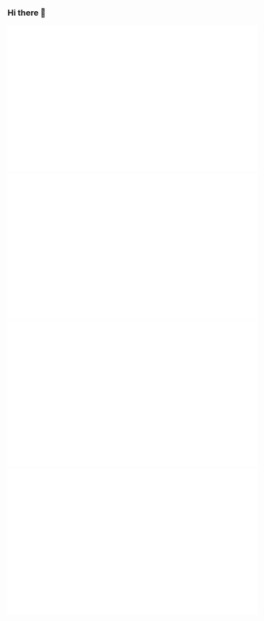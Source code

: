 ### Hi there 👋

![](https://raw.githubusercontent.com/lperezdude/github-stats/master/generated/overview.svg#gh-dark-mode-only)
![](https://raw.githubusercontent.com/lperezdude/github-stats/master/generated/overview.svg#gh-light-mode-only)
![](https://raw.githubusercontent.com/lperezdude/github-stats/master/generated/languages.svg#gh-dark-mode-only)
![](https://raw.githubusercontent.com/lperezdude/github-stats/master/generated/languages.svg#gh-light-mode-only)

<!--
<!--
**lperezdude/lperezdude** is a ✨ _special_ ✨ repository because its `README.md` (this file) appears on your GitHub profile.

Here are some ideas to get you started:

- 🔭 I’m currently working on ...
- 🌱 I’m currently learning ...
- 👯 I’m looking to collaborate on ...
- 🤔 I’m looking for help with ...
- 💬 Ask me about ...
- 📫 How to reach me: ...
- 😄 Pronouns: ...
- ⚡ Fun fact: ...
-->
